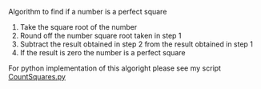Algorithm to find if a number is a perfect square

1. Take the square root of the number
2. Round off the number square root taken in step 1
3. Subtract the result obtained in step 2 from the result obtained in step 1
4. If the result is zero the number is a perfect square


For python implementation of this algoright please see my script [CountSquares.py](https://github.com/mohanish12/pythonScripts/blob/main/CountSquares.py)
